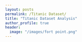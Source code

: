 ```yaml
---
layout: posts
permalink: /Titanic Dataset/
title: "Titanic Dataset Analysis"
author_profile: true
header:
  image: "/images/fort point.png"
---
```



